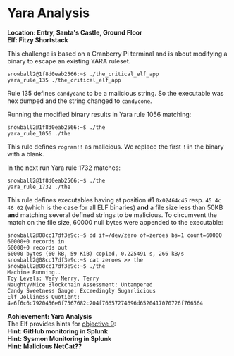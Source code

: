 # Yara Analysis
**Location: Entry, Santa's Castle, Ground Floor**  
**Elf: Fitzy Shortstack**

This challenge is based on a Cranberry Pi terminal and is about modifying a binary to escape an existing YARA ruleset.

```
snowball2@1f8d0eab2566:~$ ./the_critical_elf_app
yara_rule_135 ./the_critical_elf_app
```
Rule 135 defines `candycane` to be a malicious string.
So the executable was hex dumped and the string changed to `candycone`.

Running the modified binary results in Yara rule 1056 matching:
```
snowball2@1f8d0eab2566:~$ ./the
yara_rule_1056 ./the
```
This rule defines `rogram!!` as malicious.
We replace the first `!` in the binary with a blank.

In the next run Yara rule 1732 matches:
```
snowball2@1f8d0eab2566:~$ ./the
yara_rule_1732 ./the
```
This rule defines executables having at position #1 `0x02464c45` resp. `45 4c 46 02` (which is the case for all ELF binaries) **and** a file size less than 50KB **and** matching several defined strings to be malicious.
To circumvent the match on the file size, 60000 null bytes were appended to the executable:
```
snowball2@08cc17df3e9c:~$ dd if=/dev/zero of=zeroes bs=1 count=60000
60000+0 records in
60000+0 records out
60000 bytes (60 kB, 59 KiB) copied, 0.225491 s, 266 kB/s
snowball2@08cc17df3e9c:~$ cat zeroes >> the
snowball2@08cc17df3e9c:~$ ./the
Machine Running..
Toy Levels: Very Merry, Terry
Naughty/Nice Blockchain Assessment: Untampered
Candy Sweetness Gauge: Exceedingly Sugarlicious
Elf Jolliness Quotient: 4a6f6c6c7920456e6f7567682c204f76657274696d6520417070726f766564
```

**Achievement: Yara Analysis**  
The Elf provides hints for [objective 9](https://github.com/joergschwarzwaelder/hhc2021/tree/master/Objective-9):  
**Hint: GitHub monitoring in Splunk**  
**Hint: Sysmon Monitoring in Splunk**  
**Hint: Malicious NetCat??**
